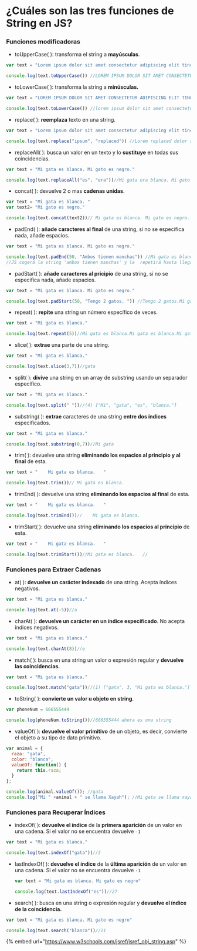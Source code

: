 # ¿Cuáles son las tres funciones de String en JS?

### Funciones modificadoras

* toUpperCase( ): transforma el string a **mayúsculas**.

```javascript
var text = "Lorem ipsum dolor sit amet consectetur adipiscing elit tincidunt facilisi"

console.log(text.toUpperCase()) //LOREM IPSUM DOLOR SIT AMET CONSECTETUR ADIPISCING ELIT TINCIDUNT FACILISI
```

* toLowerCase( ): transforma la string a **minúsculas.**

```javascript
var text = "LOREM IPSUM DOLOR SIT AMET CONSECTETUR ADIPISCING ELIT TINCIDUNT FACILISI"

console.log(text.toLowerCase()) //lorem ipsum dolor sit amet consectetur adipiscing elit tincidunt facilisi

```

* replace( ): **reemplaza** texto en una string.

```javascript
var text = "Lorem ipsum dolor sit amet consectetur adipiscing elit tincidunt facilisi"

console.log(text.replace("ipsum", "replaced")) //Lorem replaced dolor sit amet consectetur adipiscing elit tincidunt facilisi

```

* replaceAll( ): busca un valor en un texto y lo **sustituye** en todas sus coincidencias.

```javascript
var text = "Mi gata es blanca. Mi gato es negro."

console.log(text.replaceAll("es", "era"))//Mi gata era blanca. Mi gato era negro.

```

* concat( ): devuelve 2 o mas **cadenas unidas**.

```javascript
var text = "Mi gata es blanca. "
var text2= "Mi gato es negro."

console.log(text.concat(text2))// Mi gata es blanca. Mi gato es negro.
```

* padEnd( ): **añade** **caracteres al final** de una string, si no se especifica nada, añade espacios.

```javascript
var text = "Mi gata es blanca. Mi gato es negro."

console.log(text.padEnd(50, "Ambos tienen manchas")) //Mi gata es blanca. Mi gato es negro.Ambos tienen m
//JS cogerá la string 'ambos tienen manchas' y la  repetirá hasta llegar a 50 caracteres. Como la cadena inicial cuenta con 36 caracteres, la rellenará con 14 caracteres mas.
```

* padStart( ): **añade** **caracteres al pricipio** de una string, si no se especifica nada, añade espacios.

```javascript
var text = "Mi gata es blanca. Mi gato es negro."

console.log(text.padStart(50, "Tengo 2 gatos. ")) //Tengo 2 gatos.Mi gata es blanca. Mi gato es negro.
```

* repeat( ): **repite** una string un número específico de veces.

```javascript
var text = "Mi gata es blanca."

console.log(text.repeat(5))//Mi gata es blanca.Mi gata es blanca.Mi gata es blanca.Mi gata es blanca.Mi gata es blanca.
```

* slice( ): **extrae** una parte de una string.

```javascript
var text = "Mi gata es blanca."

console.log(text.slice(3,7))//gata

```

* split( ): **divive** una string en un array de substring usando un separador específico.

```javascript
var text = "Mi gata es blanca."

console.log(text.split(" "))//(4) ["Mi", "gata", "es", "blanca."]
```

* substring( ): **extrae** caracteres de una string **entre dos índices** especificados.

```javascript
var text = "Mi gata es blanca."

console.log(text.substring(0,7))//Mi gata
```

* trim( ): devuelve una string **eliminando los espacios al principio y al final** de esta.

```javascript
var text = "    Mi gata es blanca.   "

console.log(text.trim())// Mi gata es blanca.
```

* trimEnd( ): devuelve una string **eliminando los espacios al final** de esta.

```javascript
var text = "    Mi gata es blanca.   "

console.log(text.trimEnd())//    Mi gata es blanca.
```

* trimStart( ): devuelve una string **eliminando los espacios al principio** de esta.

```javascript
var text = "    Mi gata es blanca.   "

console.log(text.trimStart())//Mi gata es blanca.   //
```

### **Funciones para Extraer Cadenas**

* at( ): **devuelve un carácter indexado** de una string. Acepta índices negativos.

```javascript
var text = "Mi gata es blanca."

console.log(text.at(-5))//a

```

* charAt( ): **devuelve un carácter en un índice especificado**. No acepta índices negativos.

```javascript
var text = "Mi gata es blanca."

console.log(text.charAt(8))//e
```

* match( ): busca en una string un valor  o expresión regular y **devuelve las coincidencias.**

```javascript
var text = "Mi gata es blanca."

console.log(text.match("gata"))//(1) ["gata", 3, "Mi gata es blanca."]
```

* toString( ): **convierte un valor u objeto en string**.

```javascript
var phoneNum = 666555444

console.log(phoneNum.toString())//666555444 ahora es una string
```

* valueOf( ): **devuelve el valor primitivo** de un objeto, es decir, convierte  el objeto a su tipo de dato primitivo.

```javascript
var animal = {
  raza: "gata",
  color: "blanca",
  valueOf: function() {
    return this.raza;
  }
};

console.log(animal.valueOf()); //gata
console.log("Mi " +animal + " se llama Xayah"); //Mi gata se llama xayah
```

### **Funciones para Recuperar Índices**&#x20;

* indexOf( ): **devuelve el índice** de la **primera aparición** de un valor en una cadena. Si el valor no se encuentra devuelve `-1`&#x20;

```javascript
var text = "Mi gata es blanca."

console.log(text.indexOf("gata"))//3
```

*   lastIndexOf( ): **devuelve el índice** de la **última aparición** de un valor en una cadena. Si el valor no se encuentra devuelve `-1`&#x20;

    ```javascript
    var text = "Mi gata es blanca. Mi gato es negro"

    console.log(text.lastIndexOf("es"))//27
    ```
* search( ): busca en una string o expresión regular y **devuelve el índice de la coincidencia.**

```javascript
var text = "Mi gata es blanca. Mi gato es negro"

console.log(text.search("blanca"))//11
```



{% embed url="https://www.w3schools.com/jsref/jsref_obj_string.asp" %}
